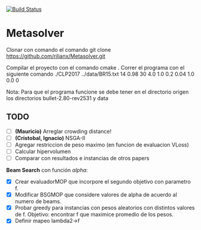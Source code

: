 [![Build Status](https://travis-ci.org/rilianx/Metasolver.svg?branch=mop-bsg)](https://travis-ci.org/rilianx/Metasolver)
# Metasolver


Clonar con comando el comando
git clone https://github.com/rilianx/Metasolver.git

Compilar el proyecto con el comando
cmake .
Correr el programa con el siguiente comando
./CLP2017 ../data/BR15.txt 14 0.98 30 4.0 1.0 0.2 0.04 1.0 0.0 0

Nota: Para que el programa funcione se debe tener en el directorio origen los directorios bullet-2.80-rev2531 y data


TODO
----

 - [ ] **(Mauricio)** Arreglar crowding distance!
 - [ ] **(Cristobal, Ignacio)** NSGA-II
 - [ ] Agregar restriccion de peso maximo (en funcion de evaluacion VLoss)
 - [ ] Calcular hipervolumen
 - [ ] Comparar con resultados e instancias de otros papers

**Beam Search** con función *alpha*:
 - [x] Crear evaluadorMOP que incorpore el segundo objetivo con parametro f.
 - [x] Modificar BSGMOP que considere valores de alpha de acuerdo al numero de
      beams.
 - [x] Probar greedy para instancias con pesos aleatorios con distintos valores
       de f. Objetivo: encontrar f que maximice promedio de los pesos.
 - [x] Definir mapeo lambda2->f
